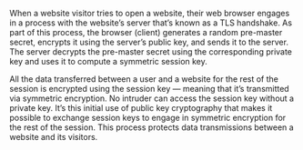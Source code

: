 
When a website visitor tries to open a website, their web browser engages in a process with the website’s server that’s known as a TLS handshake. As part of this process, the browser (client) generates a random pre-master secret, encrypts it using the server’s public key, and sends it to the server. The server decrypts the pre-master secret using the corresponding private key and uses it to compute a symmetric session key.

All the data transferred between a user and a website for the rest of the session is encrypted using the session key — meaning that it’s transmitted via symmetric encryption. No intruder can access the session key without a private key. It’s this initial use of public key cryptography that makes it possible to exchange session keys to engage in symmetric encryption for the rest of the session. This process protects data transmissions between a website and its visitors.

